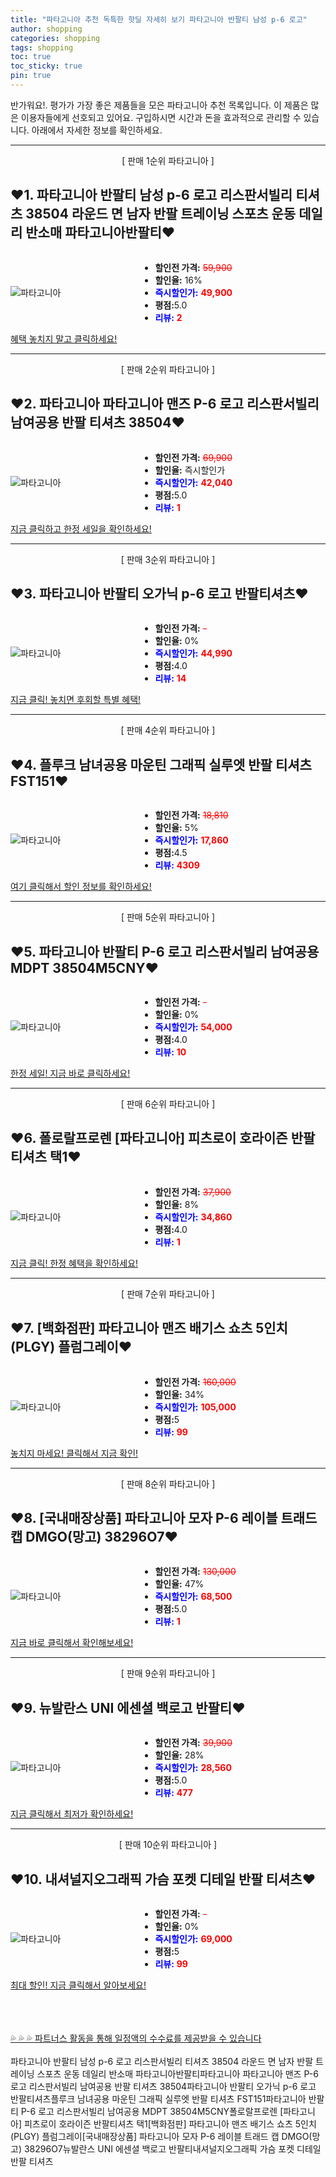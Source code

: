 ```yaml
---
title: "파타고니아 추천 독특한 핫딜 자세히 보기 파타고니아 반팔티 남성 p-6 로고"
author: shopping
categories: shopping
tags: shopping
toc: true
toc_sticky: true
pin: true
---
```

반가워요!. 평가가 가장 좋은 제품들을 모은 파타고니아 추천 목록입니다. 이 제품은 많은 이용자들에게 선호되고 있어요. 구입하시면 시간과 돈을 효과적으로 관리할 수 있습니다. 아래에서 자세한 정보를 확인하세요.

---
<p class="toplist" style="margin: 0 auto; display: block; width: fit-content;">[ 판매 1순위 파타고니아 ]</p>

<h2><strong>❤️1. 파타고니아 반팔티 남성 p-6 로고 리스판서빌리 티셔츠 38504 라운드 면 남자 반팔 트레이닝 스포츠 운동 데일리 반소매 파타고니아반팔티❤️</strong></h2>

<div style="display: flex; align-items: center;">
    <div style="flex: 0.4;">
        <img src="https://thumbnail7.coupangcdn.com/thumbnails/remote/230x230ex/image/vendor_inventory/302a/bc0af6914b9e2cc6f51ece5756d919e4d905b74ebe218263c7f6b1829f68.png" alt="파타고니아" style="max-width: 100%;">
    </div>
    <div style="flex: 0.6; margin-left: 10px;">
        <ul>
            <li><strong>할인전 가격:</strong> <del style="color: red;">59,900</del></li>
            <li><strong>할인율:</strong> 16%</li>
            <li><span style='color:blue'><strong>즉시할인가:</strong></span> <span style='color:red'><strong>49,900</strong></span></li>
            <li><strong>평점:</strong>5.0</li>
            <li><span style='color:blue'><strong>리뷰:</strong></span> <span style='color:red'><strong>2</strong></span></li>
        </ul>
    </div>
</div>
<div class="center">
    <a href="https://selin100587001.github.io?lptag=AF9450613&subid=githubio&pageKey=8185848395&traceid=V0-153&itemId=23410120891&vendorItemId=90437322377" class="myButton">
        혜택 놓치지 말고 클릭하세요!
    </a>
</div>


---
<p class="toplist" style="margin: 0 auto; display: block; width: fit-content;">[ 판매 2순위 파타고니아 ]</p>

<h2><strong>❤️2. 파타고니아 파타고니아 맨즈 P-6 로고 리스판서빌리 남여공용 반팔 티셔츠 38504❤️</strong></h2>

<div style="display: flex; align-items: center;">
    <div style="flex: 0.4;">
        <img src="https://thumbnail6.coupangcdn.com/thumbnails/remote/230x230ex/image/vendor_inventory/fef3/5a240cde579a6066984756e6ca7e7e51a67e87d9fb7a84275c961c656393.jpg" alt="파타고니아" style="max-width: 100%;">
    </div>
    <div style="flex: 0.6; margin-left: 10px;">
        <ul>
            <li><strong>할인전 가격:</strong> <del style="color: red;">69,900</del></li>
            <li><strong>할인율:</strong> 즉시할인가</li>
            <li><span style='color:blue'><strong>즉시할인가:</strong></span> <span style='color:red'><strong>42,040</strong></span></li>
            <li><strong>평점:</strong>5.0</li>
            <li><span style='color:blue'><strong>리뷰:</strong></span> <span style='color:red'><strong>1</strong></span></li>
        </ul>
    </div>
</div>
<div class="center">
    <a href="https://selin100587001.github.io?lptag=AF9450613&subid=githubio&pageKey=8200307454&traceid=V0-153&itemId=23503871707&vendorItemId=90530290315" class="myButton">
        지금 클릭하고 한정 세일을 확인하세요!
    </a>
</div>


---
<p class="toplist" style="margin: 0 auto; display: block; width: fit-content;">[ 판매 3순위 파타고니아 ]</p>

<h2><strong>❤️3. 파타고니아 반팔티 오가닉 p-6 로고 반팔티셔츠❤️</strong></h2>

<div style="display: flex; align-items: center;">
    <div style="flex: 0.4;">
        <img src="https://thumbnail9.coupangcdn.com/thumbnails/remote/230x230ex/image/vendor_inventory/408e/3c82092f9fad416495ac7d087f95e1cc7ddf958f6a644f49b55b8e5d2e33.png" alt="파타고니아" style="max-width: 100%;">
    </div>
    <div style="flex: 0.6; margin-left: 10px;">
        <ul>
            <li><strong>할인전 가격:</strong> <del style="color: red;">-</del></li>
            <li><strong>할인율:</strong> 0%</li>
            <li><span style='color:blue'><strong>즉시할인가:</strong></span> <span style='color:red'><strong>44,990</strong></span></li>
            <li><strong>평점:</strong>4.0</li>
            <li><span style='color:blue'><strong>리뷰:</strong></span> <span style='color:red'><strong>14</strong></span></li>
        </ul>
    </div>
</div>
<div class="center">
    <a href="https://selin100587001.github.io?lptag=AF9450613&subid=githubio&pageKey=8026743002&traceid=V0-153&itemId=22434422573&vendorItemId=89720804204" class="myButton">
        지금 클릭! 놓치면 후회할 특별 혜택!
    </a>
</div>


---
<p class="toplist" style="margin: 0 auto; display: block; width: fit-content;">[ 판매 4순위 파타고니아 ]</p>

<h2><strong>❤️4. 플루크 남녀공용 마운틴 그래픽 실루엣 반팔 티셔츠 FST151❤️</strong></h2>

<div style="display: flex; align-items: center;">
    <div style="flex: 0.4;">
        <img src="https://thumbnail6.coupangcdn.com/thumbnails/remote/230x230ex/image/retail/images/1412102112669668-8ae69ffa-b6f9-4470-9fe0-5774a6d67ea0.jpg" alt="파타고니아" style="max-width: 100%;">
    </div>
    <div style="flex: 0.6; margin-left: 10px;">
        <ul>
            <li><strong>할인전 가격:</strong> <del style="color: red;">18,810</del></li>
            <li><strong>할인율:</strong> 5%</li>
            <li><span style='color:blue'><strong>즉시할인가:</strong></span> <span style='color:red'><strong>17,860</strong></span></li>
            <li><strong>평점:</strong>4.5</li>
            <li><span style='color:blue'><strong>리뷰:</strong></span> <span style='color:red'><strong>4309</strong></span></li>
        </ul>
    </div>
</div>
<div class="center">
    <a href="https://selin100587001.github.io?lptag=AF9450613&subid=githubio&pageKey=5321138274&traceid=V0-153&itemId=7740596584&vendorItemId=74664311069" class="myButton">
        여기 클릭해서 할인 정보를 확인하세요!
    </a>
</div>


---
<p class="toplist" style="margin: 0 auto; display: block; width: fit-content;">[ 판매 5순위 파타고니아 ]</p>

<h2><strong>❤️5. 파타고니아 반팔티 P-6 로고 리스판서빌리 남여공용 MDPT 38504M5CNY❤️</strong></h2>

<div style="display: flex; align-items: center;">
    <div style="flex: 0.4;">
        <img src="https://thumbnail7.coupangcdn.com/thumbnails/remote/230x230ex/image/vendor_inventory/b410/04aeba14cf382d0760859f54212bf60f1be64dcbcbb3e36ee076219a2fb9.png" alt="파타고니아" style="max-width: 100%;">
    </div>
    <div style="flex: 0.6; margin-left: 10px;">
        <ul>
            <li><strong>할인전 가격:</strong> <del style="color: red;">-</del></li>
            <li><strong>할인율:</strong> 0%</li>
            <li><span style='color:blue'><strong>즉시할인가:</strong></span> <span style='color:red'><strong>54,000</strong></span></li>
            <li><strong>평점:</strong>4.0</li>
            <li><span style='color:blue'><strong>리뷰:</strong></span> <span style='color:red'><strong>10</strong></span></li>
        </ul>
    </div>
</div>
<div class="center">
    <a href="https://selin100587001.github.io?lptag=AF9450613&subid=githubio&pageKey=8074458478&traceid=V0-153&itemId=22741687824&vendorItemId=89913880806" class="myButton">
        한정 세일! 지금 바로 클릭하세요!
    </a>
</div>


---
<p class="toplist" style="margin: 0 auto; display: block; width: fit-content;">[ 판매 6순위 파타고니아 ]</p>

<h2><strong>❤️6. 폴로랄프로렌 [파타고니아] 피츠로이 호라이즌 반팔티셔츠 택1❤️</strong></h2>

<div style="display: flex; align-items: center;">
    <div style="flex: 0.4;">
        <img src="https://thumbnail8.coupangcdn.com/thumbnails/remote/230x230ex/image/vendor_inventory/7cf7/3f7e940e978fdbfaf300afc27e6a36a9df46b6ea00db318bea4bb58834bb.jpg" alt="파타고니아" style="max-width: 100%;">
    </div>
    <div style="flex: 0.6; margin-left: 10px;">
        <ul>
            <li><strong>할인전 가격:</strong> <del style="color: red;">37,900</del></li>
            <li><strong>할인율:</strong> 8%</li>
            <li><span style='color:blue'><strong>즉시할인가:</strong></span> <span style='color:red'><strong>34,860</strong></span></li>
            <li><strong>평점:</strong>4.0</li>
            <li><span style='color:blue'><strong>리뷰:</strong></span> <span style='color:red'><strong>1</strong></span></li>
        </ul>
    </div>
</div>
<div class="center">
    <a href="https://selin100587001.github.io?lptag=AF9450613&subid=githubio&pageKey=8199676986&traceid=V0-153&itemId=23499776590&vendorItemId=90526218887" class="myButton">
        지금 클릭! 한정 혜택을 확인하세요!
    </a>
</div>


---
<p class="toplist" style="margin: 0 auto; display: block; width: fit-content;">[ 판매 7순위 파타고니아 ]</p>

<h2><strong>❤️7. [백화점판] 파타고니아 맨즈 배기스 쇼츠 5인치 (PLGY) 플럼그레이❤️</strong></h2>

<div style="display: flex; align-items: center;">
    <div style="flex: 0.4;">
        <img src="https://thumbnail6.coupangcdn.com/thumbnails/remote/230x230ex/image/vendor_inventory/5154/0a2a3176d4217622cad7f67a02ec29f2bf34247c436220bef03db1c46da5.jpg" alt="파타고니아" style="max-width: 100%;">
    </div>
    <div style="flex: 0.6; margin-left: 10px;">
        <ul>
            <li><strong>할인전 가격:</strong> <del style="color: red;">160,000</del></li>
            <li><strong>할인율:</strong> 34%</li>
            <li><span style='color:blue'><strong>즉시할인가:</strong></span> <span style='color:red'><strong>105,000</strong></span></li>
            <li><strong>평점:</strong>5</li>
            <li><span style='color:blue'><strong>리뷰:</strong></span> <span style='color:red'><strong>99</strong></span></li>
        </ul>
    </div>
</div>
<div class="center">
    <a href="https://selin100587001.github.io?lptag=AF9450613&subid=githubio&pageKey=8136942036&traceid=V0-153&itemId=23115280982&vendorItemId=90148489811" class="myButton">
        놓치지 마세요! 클릭해서 지금 확인!
    </a>
</div>


---
<p class="toplist" style="margin: 0 auto; display: block; width: fit-content;">[ 판매 8순위 파타고니아 ]</p>

<h2><strong>❤️8. [국내매장상품] 파타고니아 모자 P-6 레이블 트래드 캡 DMGO(망고) 38296O7❤️</strong></h2>

<div style="display: flex; align-items: center;">
    <div style="flex: 0.4;">
        <img src="https://thumbnail6.coupangcdn.com/thumbnails/remote/230x230ex/image/vendor_inventory/4cbf/d0fb864b463d0a92e08a691327be7b2ab642867d904e3d257e6a40d46943.jpg" alt="파타고니아" style="max-width: 100%;">
    </div>
    <div style="flex: 0.6; margin-left: 10px;">
        <ul>
            <li><strong>할인전 가격:</strong> <del style="color: red;">130,000</del></li>
            <li><strong>할인율:</strong> 47%</li>
            <li><span style='color:blue'><strong>즉시할인가:</strong></span> <span style='color:red'><strong>68,500</strong></span></li>
            <li><strong>평점:</strong>5.0</li>
            <li><span style='color:blue'><strong>리뷰:</strong></span> <span style='color:red'><strong>1</strong></span></li>
        </ul>
    </div>
</div>
<div class="center">
    <a href="https://selin100587001.github.io?lptag=AF9450613&subid=githubio&pageKey=7924513703&traceid=V0-153&itemId=21781042838&vendorItemId=88829791398" class="myButton">
        지금 바로 클릭해서 확인해보세요!
    </a>
</div>


---
<p class="toplist" style="margin: 0 auto; display: block; width: fit-content;">[ 판매 9순위 파타고니아 ]</p>

<h2><strong>❤️9. 뉴발란스 UNI 에센셜 백로고 반팔티❤️</strong></h2>

<div style="display: flex; align-items: center;">
    <div style="flex: 0.4;">
        <img src="https://thumbnail8.coupangcdn.com/thumbnails/remote/230x230ex/image/rs_quotation_api/bg2hqc8h/58e8305c4701461abe76e703c2bf3e88.jpg" alt="파타고니아" style="max-width: 100%;">
    </div>
    <div style="flex: 0.6; margin-left: 10px;">
        <ul>
            <li><strong>할인전 가격:</strong> <del style="color: red;">39,900</del></li>
            <li><strong>할인율:</strong> 28%</li>
            <li><span style='color:blue'><strong>즉시할인가:</strong></span> <span style='color:red'><strong>28,560</strong></span></li>
            <li><strong>평점:</strong>5.0</li>
            <li><span style='color:blue'><strong>리뷰:</strong></span> <span style='color:red'><strong>477</strong></span></li>
        </ul>
    </div>
</div>
<div class="center">
    <a href="https://selin100587001.github.io?lptag=AF9450613&subid=githubio&pageKey=7186561118&traceid=V0-153&itemId=18135551350&vendorItemId=85286147071" class="myButton">
        지금 클릭해서 최저가 확인하세요!
    </a>
</div>


---
<p class="toplist" style="margin: 0 auto; display: block; width: fit-content;">[ 판매 10순위 파타고니아 ]</p>

<h2><strong>❤️10. 내셔널지오그래픽 가슴 포켓 디테일 반팔 티셔츠❤️</strong></h2>

<div style="display: flex; align-items: center;">
    <div style="flex: 0.4;">
        <img src="https://thumbnail8.coupangcdn.com/thumbnails/remote/230x230ex/image/vendor_inventory/355b/ffe9fb1d774f95e1de96035e9595515f66e83692ef4deec3f5c7a7889715.jpg" alt="파타고니아" style="max-width: 100%;">
    </div>
    <div style="flex: 0.6; margin-left: 10px;">
        <ul>
            <li><strong>할인전 가격:</strong> <del style="color: red;">-</del></li>
            <li><strong>할인율:</strong> 0%</li>
            <li><span style='color:blue'><strong>즉시할인가:</strong></span> <span style='color:red'><strong>69,000</strong></span></li>
            <li><strong>평점:</strong>5</li>
            <li><span style='color:blue'><strong>리뷰:</strong></span> <span style='color:red'><strong>99</strong></span></li>
        </ul>
    </div>
</div>
<div class="center">
    <a href="https://selin100587001.github.io?lptag=AF9450613&subid=githubio&pageKey=8218096289&traceid=V0-153&itemId=23611411909&vendorItemId=90637062273" class="myButton">
        최대 할인! 지금 클릭해서 알아보세요!
    </a>
</div>

<br><br><br>[💦 💦 💦 파트너스 활동을 통해 일정액의 수수료를 제공받을 수 있습니다](https://link.coupang.com/a/bcpT2c)<br><br>파타고니아 반팔티 남성 p-6 로고 리스판서빌리 티셔츠 38504 라운드 면 남자 반팔 트레이닝 스포츠 운동 데일리 반소매 파타고니아반팔티파타고니아 파타고니아 맨즈 P-6 로고 리스판서빌리 남여공용 반팔 티셔츠 38504파타고니아 반팔티 오가닉 p-6 로고 반팔티셔츠플루크 남녀공용 마운틴 그래픽 실루엣 반팔 티셔츠 FST151파타고니아 반팔티 P-6 로고 리스판서빌리 남여공용 MDPT 38504M5CNY폴로랄프로렌 [파타고니아] 피츠로이 호라이즌 반팔티셔츠 택1[백화점판] 파타고니아 맨즈 배기스 쇼츠 5인치 (PLGY) 플럼그레이[국내매장상품] 파타고니아 모자 P-6 레이블 트래드 캡 DMGO(망고) 38296O7뉴발란스 UNI 에센셜 백로고 반팔티내셔널지오그래픽 가슴 포켓 디테일 반팔 티셔츠